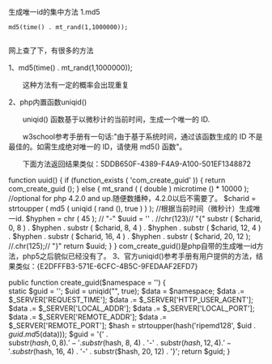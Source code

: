 生成唯一id的集中方法
1.md5
```
md5(time() . mt_rand(1,1000000));


```

网上查了下，有很多的方法

1、md5(time() . mt_rand(1,1000000));

　　这种方法有一定的概率会出现重复

2、php内置函数uniqid()

　　uniqid() 函数基于以微秒计的当前时间，生成一个唯一的 ID.

　　w3school参考手册有一句话:"由于基于系统时间，通过该函数生成的 ID 不是最佳的。如需生成绝对唯一的 ID，请使用 md5() 函数"。

　　下面方法返回结果类似：5DDB650F-4389-F4A9-A100-501EF1348872

function uuid() {
  if (function_exists ( 'com_create_guid' )) {
    return com_create_guid ();
  } else {
    mt_srand ( ( double ) microtime () * 10000 ); //optional for php 4.2.0 and up.随便数播种，4.2.0以后不需要了。
    $charid = strtoupper ( md5 ( uniqid ( rand (), true ) ) ); //根据当前时间（微秒计）生成唯一id.
    $hyphen = chr ( 45 ); // "-"
    $uuid = '' . //chr(123)// "{"
substr ( $charid, 0, 8 ) . $hyphen . substr ( $charid, 8, 4 ) . $hyphen . substr ( $charid, 12, 4 ) . $hyphen . substr ( $charid, 16, 4 ) . $hyphen . substr ( $charid, 20, 12 );
    //.chr(125);// "}"
    return $uuid;
  }
}
com_create_guid()是php自带的生成唯一id方法，php5之后貌似已经没有了。
3、官方uniqid()参考手册有用户提供的方法，结果类似：{E2DFFFB3-571E-6CFC-4B5C-9FEDAAF2EFD7}

public function create_guid($namespace = '') {   
  static $guid = '';
  $uid = uniqid("", true);
  $data = $namespace;
  $data .= $_SERVER['REQUEST_TIME'];
  $data .= $_SERVER['HTTP_USER_AGENT'];
  $data .= $_SERVER['LOCAL_ADDR'];
  $data .= $_SERVER['LOCAL_PORT'];
  $data .= $_SERVER['REMOTE_ADDR'];
  $data .= $_SERVER['REMOTE_PORT'];
  $hash = strtoupper(hash('ripemd128', $uid . $guid . md5($data)));
  $guid = '{' .  
      substr($hash, 0, 8) . 
      '-' .
      substr($hash, 8, 4) .
      '-' .
      substr($hash, 12, 4) .
      '-' .
      substr($hash, 16, 4) .
      '-' .
      substr($hash, 20, 12) .
      '}';
  return $guid;
 }